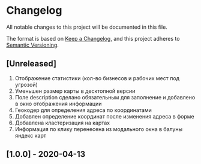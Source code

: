 # Changelog
All notable changes to this project will be documented in this file.

The format is based on [Keep a Changelog](https://keepachangelog.com/en/1.0.0/),
and this project adheres to [Semantic Versioning](https://semver.org/spec/v2.0.0.html).

## [Unreleased]
1. Отображение статистики (кол-во бизнесов и рабочих мест под угрозой)
2. Уменьшен размер карты в десктопной версии
3. Поле description сделано обязательным для заполнение и добавлено в окно отображения информации
4. Геокодер для определения адреса по координатами
5. Добавлен определение координат после изменения адреса в форме
6. Добавлена кластеризация на картах
7. Информация по клику перенесена из модального окна в балуны яндекс карт
## [1.0.0] - 2020-04-13


